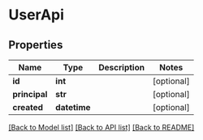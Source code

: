 # UserApi

## Properties
Name | Type | Description | Notes
------------ | ------------- | ------------- | -------------
**id** | **int** |  | [optional] 
**principal** | **str** |  | [optional] 
**created** | **datetime** |  | [optional] 

[[Back to Model list]](../README.md#documentation-for-models) [[Back to API list]](../README.md#documentation-for-api-endpoints) [[Back to README]](../README.md)


